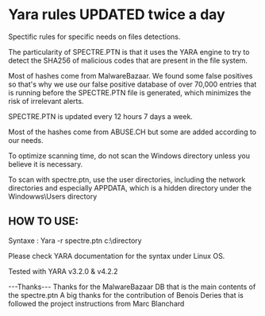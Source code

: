 # Yara rules UPDATED twice a day
Spectific rules for specific needs on files detections.

The particularity of SPECTRE.PTN is that it uses the YARA engine to try to detect the SHA256 of malicious codes that are present in the file system.

Most of hashes come from MalwareBazaar. We found some false positives so that's why we use our false positive database of over 70,000 entries that is running before the SPECTRE.PTN file is generated, which minimizes the risk of irrelevant alerts.

SPECTRE.PTN is updated every 12 hours 7 days a week.

Most of the hashes come from ABUSE.CH but some are added according to our needs.

To optimize scanning time, do not scan the Windows directory unless you believe it is necessary.

To scan with spectre.ptn, use the user directories, including the network directories and especially APPDATA, which is a hidden directory under the Windowws\Users directory

HOW TO USE:
----------
Syntaxe : Yara -r spectre.ptn c:\directory

Please check YARA documentation for the syntax under Linux OS.

Tested with YARA v3.2.0 & v4.2.2



---Thanks---
Thanks for the MalwareBazaar DB that is the main contents of the spectre.ptn
A big thanks for the contribution of Benois Deries that is followed the project instructions from Marc Blanchard
